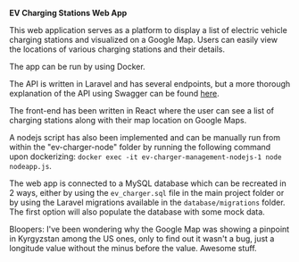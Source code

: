 **EV Charging Stations Web App**

This web application serves as a platform to display a list of electric vehicle charging stations and visualized on a Google Map. Users can easily view the locations of various charging stations and their details.

The app can be run by using Docker.

The API is written in Laravel and has several endpoints, but a more thorough explanation of the API using Swagger can be found [here](http://localhost:8000/api/documentation).

The front-end has been written in React where the user can see a list of charging stations along with their map location on Google Maps.

A nodejs script has also been implemented and can be manually run from within the "ev-charger-node" folder by running the following command upon dockerizing: `docker exec -it ev-charger-management-nodejs-1 node nodeapp.js`.

The web app is connected to a MySQL database which can be recreated in 2 ways, either by using the `ev_charger.sql` file in the main project folder or by using the Laravel migrations available in the `database/migrations` folder. The first option will also populate the database with some mock data.

Bloopers: I've been wondering why the Google Map was showing a pinpoint in Kyrgyzstan among the US ones, only to find out it wasn't a bug, just a longitude value without the minus before the value. Awesome stuff.

